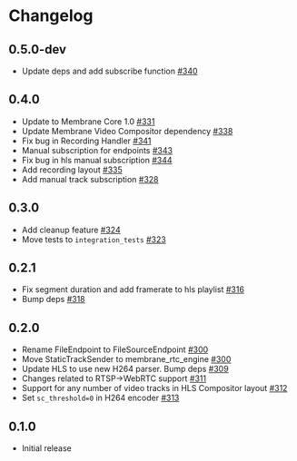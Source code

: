 # Changelog

## 0.5.0-dev
* Update deps and add subscribe function [#340](https://github.com/jellyfish-dev/membrane_rtc_engine/pull/340)

## 0.4.0
* Update to Membrane Core 1.0 [#331](https://github.com/jellyfish-dev/membrane_rtc_engine/pull/331)
* Update Membrane Video Compositor dependency [#338](https://github.com/jellyfish-dev/membrane_rtc_engine/pull/338)
* Fix bug in Recording Handler [#341](https://github.com/jellyfish-dev/membrane_rtc_engine/pull/341)
* Manual subscription for endpoints [#343](https://github.com/jellyfish-dev/membrane_rtc_engine/pull/343)
* Fix bug in hls manual subscription [#344](https://github.com/jellyfish-dev/membrane_rtc_engine/pull/344)
* Add recording layout [#335](https://github.com/jellyfish-dev/membrane_rtc_engine/pull/335)
* Add manual track subscription [#328](https://github.com/jellyfish-dev/membrane_rtc_engine/pull/328)

## 0.3.0
* Add cleanup feature [#324](https://github.com/jellyfish-dev/membrane_rtc_engine/pull/324)
* Move tests to `integration_tests` [#323](https://github.com/jellyfish-dev/membrane_rtc_engine/pull/323)

## 0.2.1
* Fix segment duration and add framerate to hls playlist [#316](https://github.com/jellyfish-dev/membrane_rtc_engine/pull/316)
* Bump deps [#318](https://github.com/jellyfish-dev/membrane_rtc_engine/pull/318)

## 0.2.0
* Rename FileEndpoint to FileSourceEndpoint [#300](https://github.com/jellyfish-dev/membrane_rtc_engine/pull/300/)
* Move StaticTrackSender to membrane_rtc_engine [#300](https://github.com/jellyfish-dev/membrane_rtc_engine/pull/300/)
* Update HLS to use new H264 parser. Bump deps [#309](https://github.com/jellyfish-dev/membrane_rtc_engine/pull/309)
* Changes related to RTSP->WebRTC support [#311](https://github.com/jellyfish-dev/membrane_rtc_engine/pull/311)
* Support for any number of video tracks in HLS Compositor layout [#312](https://github.com/jellyfish-dev/membrane_rtc_engine/pull/312)
* Set `sc_threshold=0` in H264 encoder [#313](https://github.com/jellyfish-dev/membrane_rtc_engine/pull/313)

## 0.1.0
* Initial release
